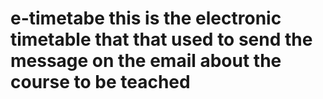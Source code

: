 # e-timetabe this is the electronic timetable that that used to send the message on the email about the course to be teached
